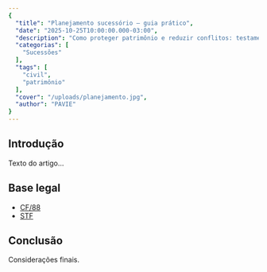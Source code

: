 ```yaml
---
{
  "title": "Planejamento sucessório — guia prático",
  "date": "2025-10-25T10:00:00.000-03:00",
  "description": "Como proteger patrimônio e reduzir conflitos: testamento, holding, doação e base legal.",
  "categorias": [
    "Sucessões"
  ],
  "tags": [
    "civil",
    "patrimônio"
  ],
  "cover": "/uploads/planejamento.jpg",
  "author": "PAVIE"
}
---
```

## Introdução

Texto do artigo…

## Base legal

- [CF/88](https://www.planalto.gov.br/ccivil_03/constituicao/constituicao.htm)
- [STF](https://www.stf.jus.br/)

## Conclusão

Considerações finais.

